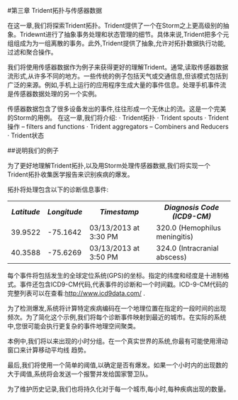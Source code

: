 #第三章 Trident拓扑与传感器数据

在这一章,我们将探索Trident拓扑。Trident提供了一个在Storm之上更高级别的抽象。Tridewnt进行了抽象事务处理和状态管理的细节。具体来说,Trident把多个元组组成为为一组离散的事务。此外,Trident提供了抽象,允许对拓扑数据执行功能,过滤和聚合操作。

我们将使用传感器数据作为例子来获得更好的理解Trident。通常,读取传感器数据流形式,从许多不同的地方。一些传统的例子包括天气或交通信息,但该模式包括到广泛的来源。例如,手机上运行的应用程序生成大量的事件信息。处理手机事件流是传感器数据处理的另一个实例。

传感器数据包含了很多设备发出的事件,往往形成一个无休止的流。这是一个完美的Storm的用例。
在这一章,我们将介绍:
· Trident拓扑
· Trident spouts
· Trident操作 – filters and functions
· Trident aggregators – Combiners and Reducers
· Trident状态

##说明我们的例子

为了更好地理解Trident拓扑,以及用Storm处理传感器数据,我们将实现一个Trident拓扑收集医学报告来识别疾病的爆发。

拓扑将处理包含以下的诊断信息事件:

<table>
    <tbody>
       <tr><th><em>Latitude</em></th><th><em>Longitude</em></th><th><em>Timestamp</em></th><th><em>Diagnosis Code (ICD9-CM)</em></th></tr>
       <tr><td>39.9522</td><td>-75.1642</td><td>03/13/2013 at 3:30 PM</td><td>320.0 (Hemophilus meningitis)</td></tr>
       <tr><td>40.3588</td><td>-75.6269</td><td>03/13/2013 at 3:50 PM</td><td>324.0 (Intracranial abscess)</td></tr>
    </tbody>
</table>

每个事件将包括发生的全球定位系统(GPS)的坐标。指定的纬度和经度是十进制格式。事件还包含ICD9-CM代码,代表事件的诊断和一个时间戳。ICD-9-CM代码的完整列表可以在查看:http://www.icd9data.com/ .

为了检测爆发,系统将计算特定疾病编码在一个地理位置在指定的一段时间的出现频次。为了简化这个示例,我们将每个诊断事件映射到最近的城市。在实际的系统中,您很可能会执行更复杂的事件地理空间聚类。

本例中,我们将以来出现的小时分组。在一个真实世界的系统,你最有可能使用滑动窗口来计算移动平均线
趋势。

最后,我们将使用一个简单的阈值,以确定是否有爆发。如果一个小时内的出现数的大于阈值,系统将会发送一个报警并发给国家警卫队。

为了维护历史记录,我们也将持久化对于每一个城市,每小时,每种疾病出现的数量。
